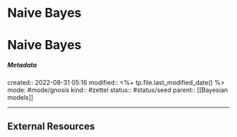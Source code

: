 # Naive Bayes
# Naive Bayes

##### Metadata
created:: 2022-08-31 05:16
modified:: <%+ tp.file.last_modified_date() %>
mode: #mode/gnosis
kind:: #zettel 
status:: #status/seed
parent:: [[Bayesian models]]
***






## External Resources
